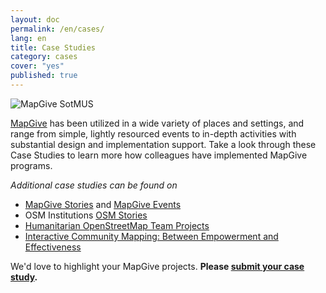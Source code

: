```yaml
---
layout: doc
permalink: /en/cases/
lang: en
title: Case Studies
category: cases
cover: "yes"
published: true
---
```


![MapGive SotMUS]({{site.baseurl}}/img/posts/mapgive-sotmus.jpg)

[MapGive](http://mapgive.state.gov/) has been utilized in a wide variety of places and settings, and range from simple, lightly resourced events to in-depth activities with substantial design and implementation support. Take a look through these Case Studies to learn more how colleagues have implemented MapGive programs.

_Additional case studies can be found on_

* [MapGive Stories](http://mapgive.state.gov/stories/) and [MapGive Events](http://mapgive.state.gov/events/)
* OSM Institutions [OSM Stories](http://osmstories.org/)
* [Humanitarian OpenStreetMap Team Projects](http://hotosm.org/projects/ongoing)
* [Interactive Community Mapping: Between Empowerment and Effectiveness](http://wbi.worldbank.org/wbi/document/interactive-community-mapping-between-empowerment-and-effectiveness)

We'd love to highlight your MapGive projects. **Please [submit your case study](https://docs.google.com/forms/d/1Y4t-KKUOqvQAK3IURH256TSbjGORjIEf8c3Doa0-nI8/viewform).**
